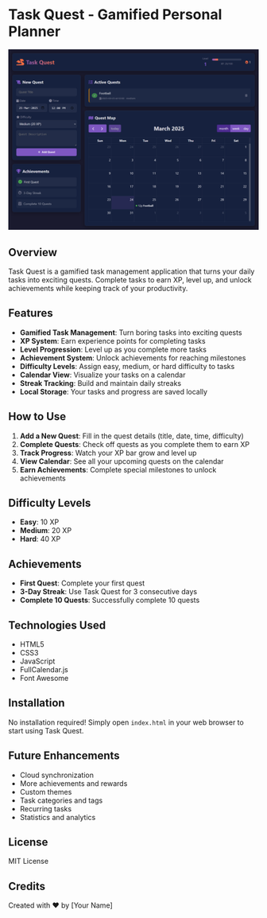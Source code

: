 # Task Quest - Gamified Personal Planner

![Task Quest Screenshot](images\taskquest-screenshot.png)

## Overview

Task Quest is a gamified task management application that turns your daily tasks into exciting quests. Complete tasks to earn XP, level up, and unlock achievements while keeping track of your productivity.

## Features

- **Gamified Task Management**: Turn boring tasks into exciting quests
- **XP System**: Earn experience points for completing tasks
- **Level Progression**: Level up as you complete more tasks
- **Achievement System**: Unlock achievements for reaching milestones
- **Difficulty Levels**: Assign easy, medium, or hard difficulty to tasks
- **Calendar View**: Visualize your tasks on a calendar
- **Streak Tracking**: Build and maintain daily streaks
- **Local Storage**: Your tasks and progress are saved locally

## How to Use

1. **Add a New Quest**: Fill in the quest details (title, date, time, difficulty)
2. **Complete Quests**: Check off quests as you complete them to earn XP
3. **Track Progress**: Watch your XP bar grow and level up
4. **View Calendar**: See all your upcoming quests on the calendar
5. **Earn Achievements**: Complete special milestones to unlock achievements

## Difficulty Levels

- **Easy**: 10 XP
- **Medium**: 20 XP
- **Hard**: 40 XP

## Achievements

- **First Quest**: Complete your first quest
- **3-Day Streak**: Use Task Quest for 3 consecutive days
- **Complete 10 Quests**: Successfully complete 10 quests

## Technologies Used

- HTML5
- CSS3
- JavaScript
- FullCalendar.js
- Font Awesome

## Installation

No installation required! Simply open `index.html` in your web browser to start using Task Quest.

## Future Enhancements

- Cloud synchronization
- More achievements and rewards
- Custom themes
- Task categories and tags
- Recurring tasks
- Statistics and analytics

## License

MIT License

## Credits

Created with ❤️ by [Your Name]